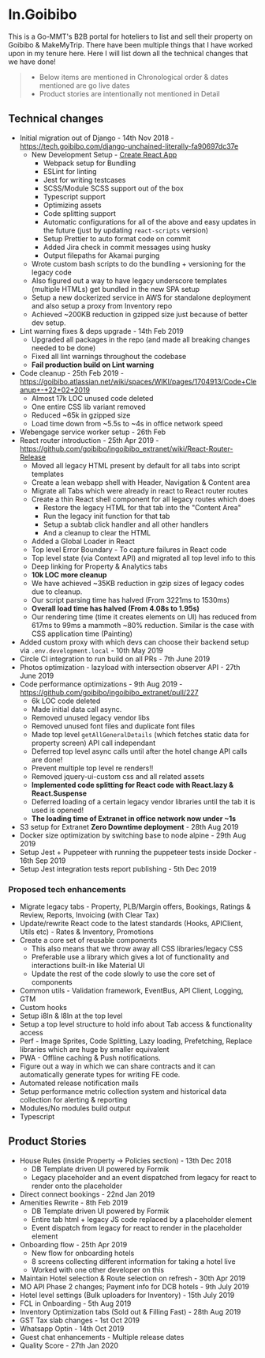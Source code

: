 # In.Goibibo

This is a Go-MMT's B2B portal for hoteliers to list and sell their property on Goibibo & MakeMyTrip. There have been multiple things that I have worked upon in my tenure here. Here I will list down all the technical changes that we have done!

> * Below items are mentioned in Chronological order & dates mentioned are go live dates
> * Product stories are intentionally not mentioned in Detail

## Technical changes

* Initial migration out of Django - 14th Nov 2018 - https://tech.goibibo.com/django-unchained-literally-fa90697dc37e
  - New Development Setup - [Create React App](https://create-react-app.dev/)
    - Webpack setup for Bundling
    - ESLint for linting
    - Jest for writing testcases
    - SCSS/Module SCSS support out of the box
    - Typescript support
    - Optimizing assets
    - Code splitting support
    - Automatic configurations for all of the above and easy updates in the future (just by updating `react-scripts` version)
    - Setup Prettier to auto format code on commit
    - Added Jira check in commit messages using husky
    - Output filepaths for Akamai purging
  - Wrote custom bash scripts to do the bundling + versioning for the legacy code
  - Also figured out a way to have legacy underscore templates (multiple HTMLs) get bundled in the new SPA setup
  - Setup a new dockerized service in AWS for standalone deployment and also setup a proxy from Inventory repo
  - Achieved ~200KB reduction in gzipped size just because of better dev setup.
* Lint warning fixes & deps upgrade - 14th Feb 2019
  - Upgraded all packages in the repo (and made all breaking changes needed to be done)
  - Fixed all lint warnings throughout the codebase
  - **Fail production build on Lint warning**
* Code cleanup - 25th Feb 2019 - https://goibibo.atlassian.net/wiki/spaces/WIKI/pages/1704913/Code+Cleanup+-+22+02+2019
  - Almost 17k LOC unused code deleted
  - One entire CSS lib variant removed
  - Reduced ~65k in gzipped size
  - Load time down from ~5.5s to ~4s in office network speed
* Webengage service worker setup - 26th Feb
* React router introduction - 25th Apr 2019 - https://github.com/goibibo/ingoibibo_extranet/wiki/React-Router-Release
  - Moved all legacy HTML present by default for all tabs into script templates
  - Create a lean webapp shell with Header, Navigation & Content area
  - Migrate all Tabs which were already in react to React router routes
  - Create a thin React shell component for all legacy routes which does
    - Restore the legacy HTML for that tab into the "Content Area"
    - Run the legacy init function for that tab
    - Setup a subtab click handler and all other handlers
    - And a cleanup to clear the HTML
  - Added a Global Loader in React
  - Top level Error Boundary - To capture failures in React code
  - Top level state (via Context API) and migrated all top level info to this
  - Deep linking for Property & Analytics tabs
  - **10k LOC more cleanup**
  - We have achieved ~35KB reduction in gzip sizes of legacy codes due to cleanup.
  - Our script parsing time has halved (From 3221ms to 1530ms)
  - **Overall load time has halved (From 4.08s to 1.95s)**
  - Our rendering time (time it creates elements on UI) has reduced from 617ms to 99ms a mammoth ~80% reduction. Similar is the case with CSS application time (Painting)
* Added custom proxy with which devs can choose their backend setup via `.env.development.local` - 10th May 2019
* Circle CI integration to run build on all PRs - 7th June 2019
* Photos optimization - lazyload with intersection observer API - 27th June 2019
* Code performance optimizations - 9th Aug 2019 - https://github.com/goibibo/ingoibibo_extranet/pull/227
  - 6k LOC code deleted
  - Made initial data call async.
  - Removed unused legacy vendor libs
  - Removed unused font files and duplicate font files
  - Made top level `getAllGeneralDetails` (which fetches static data for property screen) API call independant
  - Deferred top level async calls until after the hotel change API calls are done!
  - Prevent multiple top level re renders!!
  - Removed jquery-ui-custom css and all related assets
  - **Implemented code splitting for React code with React.lazy & React.Suspense**
  - Deferred loading of a certain legacy vendor libraries until the tab it is used is opened!
  - **The loading time of Extranet in office network now under ~1s**
* S3 setup for Extranet **Zero Downtime deployment** - 28th Aug 2019
* Docker size optimization by switching base to node alpine - 29th Aug 2019
* Setup Jest + Puppeteer with running the puppeteer tests inside Docker - 16th Sep 2019
* Setup Jest integration tests report publishing - 5th Dec 2019

### Proposed tech enhancements

* Migrate legacy tabs - Property, PLB/Margin offers, Bookings, Ratings & Review, Reports, Invoicing (with Clear Tax)
* Update/rewrite React code to the latest standards (Hooks, APIClient, Utils etc) - Rates & Inventory, Promotions
* Create a core set of reusable components
  - This also means that we throw away all CSS libraries/legacy CSS
  - Preferable use a library which gives a lot of functionality and interactions built-in like Material UI
  - Update the rest of the code slowly to use the core set of components
* Common utils - Validation framework, EventBus, API Client, Logging, GTM
* Custom hooks
* Setup i8ln & l8ln at the top level
* Setup a top level structure to hold info about Tab access & functionality access
* Perf - Image Sprites, Code Splitting, Lazy loading, Prefetching, Replace libraries which are huge by smaller equivalent
* PWA - Offline caching & Push notifications.
* Figure out a way in which we can share contracts and it can automatically generate types for writing FE code.
* Automated release notification mails
* Setup performance metric collection system and historical data collection for alerting & reporting
* Modules/No modules build output
* Typescript

## Product Stories

* House Rules (inside Property -> Policies section) - 13th Dec 2018
  - DB Template driven UI powered by Formik
  - Legacy placeholder and an event dispatched from legacy for react to render onto the placeholder
* Direct connect bookings - 22nd Jan 2019
* Amenities Rewrite - 8th Feb 2019
  - DB Template driven UI powered by Formik
  - Entire tab html + legacy JS code replaced by a placeholder element
  - Event dispatch from legacy for react to render in the placeholder element
* Onboarding flow - 25th Apr 2019
  - New flow for onboarding hotels
  - 8 screens collecting different information for taking a hotel live
  - Worked with one other developer on this
* Maintain Hotel selection & Route selection on refresh - 30th Apr 2019
* MO API Phase 2 changes; Payment info for DCB hotels - 9th July 2019
* Hotel level settings (Bulk uploaders for Inventory) - 15th July 2019
* FCL in Onboarding - 5th Aug 2019
* Inventory Optimization tabs (Sold out & Filling Fast) - 28th Aug 2019
* GST Tax slab changes - 1st Oct 2019
* Whatsapp Optin - 14th Oct 2019
* Guest chat enhancements - Multiple release dates
* Quality Score - 27th Jan 2020
